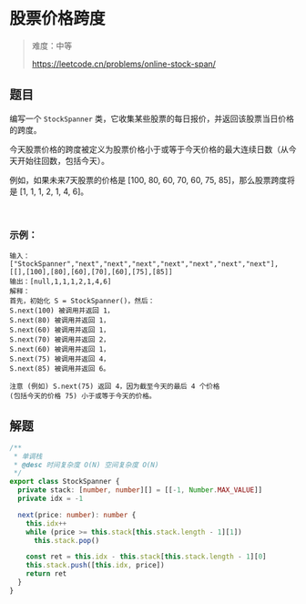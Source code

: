 # 股票价格跨度

> 难度：中等
>
> https://leetcode.cn/problems/online-stock-span/

## 题目

编写一个 `StockSpanner` 类，它收集某些股票的每日报价，并返回该股票当日价格的跨度。

今天股票价格的跨度被定义为股票价格小于或等于今天价格的最大连续日数（从今天开始往回数，包括今天）。

例如，如果未来7天股票的价格是 [100, 80, 60, 70, 60, 75, 85]，那么股票跨度将是 [1, 1, 1, 2, 1, 4, 6]。

 

### 示例：
```
输入：["StockSpanner","next","next","next","next","next","next","next"], [[],[100],[80],[60],[70],[60],[75],[85]]
输出：[null,1,1,1,2,1,4,6]
解释：
首先，初始化 S = StockSpanner()，然后：
S.next(100) 被调用并返回 1，
S.next(80) 被调用并返回 1，
S.next(60) 被调用并返回 1，
S.next(70) 被调用并返回 2，
S.next(60) 被调用并返回 1，
S.next(75) 被调用并返回 4，
S.next(85) 被调用并返回 6。

注意 (例如) S.next(75) 返回 4，因为截至今天的最后 4 个价格
(包括今天的价格 75) 小于或等于今天的价格。
```

## 解题

```ts 
/**
 * 单调栈
 * @desc 时间复杂度 O(N) 空间复杂度 O(N)
 */
export class StockSpanner {
  private stack: [number, number][] = [[-1, Number.MAX_VALUE]]
  private idx = -1

  next(price: number): number {
    this.idx++
    while (price >= this.stack[this.stack.length - 1][1])
      this.stack.pop()

    const ret = this.idx - this.stack[this.stack.length - 1][0]
    this.stack.push([this.idx, price])
    return ret
  }
}
```